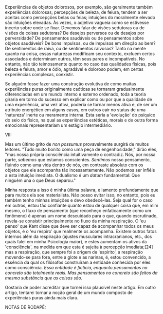 Experiências de objetos dolorosos, por exemplo, são geralmente também experiências dolorosas; percepções de beleza, de feiura, tendem a ser aceitas como percepções belas ou feias; intuições do moralmente elevado são intuições elevadas. Às vezes, o adjetivo vagueia como se estivesse incerto sobre onde se fixar. Devemos falar de visões sedutoras ou de visões de coisas sedutoras? De desejos perversos ou de desejos por perversidade? De pensamentos saudáveis ou de pensamentos sobre objetos saudáveis? De bons impulsos, ou de impulsos em direção ao bem? De sentimentos de raiva, ou de sentimentos raivosos? Tanto na mente quanto na coisa, essas naturezas modificam seu contexto, excluem certos associados e determinam outros, têm seus pares e incompatíveis. No entanto, não tão teimosamente quanto no caso das qualidades físicas, pois beleza e feiura, amor e ódio, agradável e doloroso podem, em certas experiências complexas, coexistir.

Se alguém fosse fazer uma construção evolutiva de como muitas experiências puras originalmente caóticas se tornaram gradualmente diferenciadas em um mundo interno e externo ordenado, toda a teoria giraria em torno do sucesso em explicar como ou por que a qualidade de uma experiência, uma vez ativa, poderia se tornar menos ativa e, de ser um atributo energético em alguns casos, em outros cair no status de uma 'natureza' inerte ou meramente interna. Esta seria a 'evolução' do psíquico do seio do físico, na qual as experiências estéticas, morais e de outra forma emocionais representariam um estágio intermediário.

VIII

Mas um último grito de _non possumus_ provavelmente surgirá de muitos leitores. "Tudo muito bonito como uma peça de engenhosidade," dirão eles, "mas nossa própria consciência intuitivamente o contradiz. Nós, por nossa parte, _sabemos_ que estamos conscientes. _Sentimos_ nosso pensamento, fluindo como uma vida dentro de nós, em contraste absoluto com os objetos que ele acompanha tão incessantemente. Não podemos ser infiéis a esta intuição imediata. O dualismo é um _datum_ fundamental: Que ninguém una o que Deus separou."

Minha resposta a isso é minha última palavra, e lamento profundamente que para muitos ela soe materialista. Não posso evitar isso, no entanto, pois eu também tenho minhas intuições e devo obedecê-las. Seja qual for o caso em outros, estou tão confiante quanto estou de qualquer coisa que, em mim mesmo, o fluxo de pensamento (que reconheço enfaticamente como um fenômeno) é apenas um nome descuidado para o que, quando escrutinado, revela-se consistir principalmente no fluxo da minha respiração. O 'eu penso' que Kant disse que deve ser capaz de acompanhar todos os meus objetos, é o 'eu respiro' que realmente os acompanha. Existem outros fatos internos além da respiração (ajustes musculares intracranianos, etc., dos quais falei em minha Psicologia maior), e estes aumentam os ativos da 'consciência', na medida em que esta é sujeita à percepção imediata;[24] mas a respiração, que sempre foi a origem de 'espírito', a respiração movendo-se para fora, entre a glote e as narinas, é, estou convencido, a essência da qual os filósofos construíram a entidade conhecida por eles como consciência. _Essa entidade é fictícia, enquanto pensamentos no concreto são totalmente reais. Mas pensamentos no concreto são feitos da mesma substância que as coisas são._

Gostaria de poder acreditar que tornei isso plausível neste artigo. Em outro artigo, tentarei tornar a noção geral de um mundo composto de experiências puras ainda mais clara.

NOTAS DE RODAPÉ: